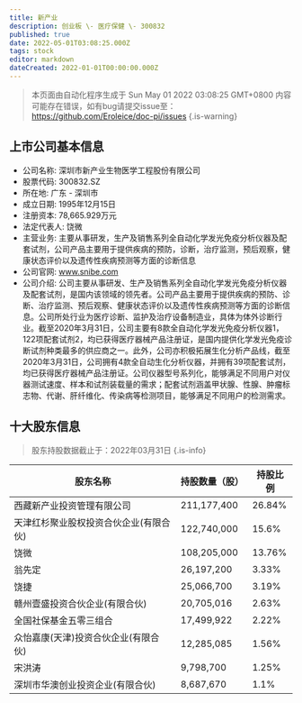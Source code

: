 ```yaml
---
title: 新产业
description: 创业板 \- 医疗保健 \- 300832
published: true
date: 2022-05-01T03:08:25.000Z
tags: stock
editor: markdown
dateCreated: 2022-01-01T00:00:00.000Z
---
```


> 本页面由自动化程序生成于 Sun May 01 2022 03:08:25 GMT+0800
> 内容可能存在错误，如有bug请提交issue至：https://github.com/Eroleice/doc-pi/issues
{.is-warning}

## 上市公司基本信息
- 公司名称: 深圳市新产业生物医学工程股份有限公司
- 股票代码: 300832.SZ
- 所在地: 广东 - 深圳市
- 成立日期: 1995年12月15日
- 注册资本: 78,665.929万元
- 法定代表人: 饶微
- 主营业务: 主要从事研发，生产及销售系列全自动化学发光免疫分析仪器及配套试剂，公司产品主要用于提供疾病的预防，诊断，治疗监测，预后观察，健康状态评价以及遗传性疾病预测等方面的诊断信息
- 公司官网: www.snibe.com
- 公司介绍: 公司主要从事研发、生产及销售系列全自动化学发光免疫分析仪器及配套试剂，是国内该领域的领先者。公司产品主要用于提供疾病的预防、诊断、治疗监测、预后观察、健康状态评价以及遗传性疾病预测等方面的诊断信息。公司所处行业为医疗诊断、监护及治疗设备制造业，具体为体外诊断行业。截至2020年3月31日，公司主要有8款全自动化学发光免疫分析仪器1，122项配套试剂2，均已获得医疗器械产品注册证，是国内提供化学发光免疫诊断试剂种类最多的供应商之一。此外，公司亦积极拓展生化分析产品线，截至2020年3月31日，公司拥有4款全自动生化分析仪器，并拥有39项配套试剂，均已获得医疗器械产品注册证。公司仪器型号系列化，能够满足不同用户对仪器测试速度、样本和试剂装载量的需求；配套试剂涵盖甲状腺、性腺、肿瘤标志物、代谢、肝纤维化、传染病等检测项目，能够满足不同用户的检测需求。


## 十大股东信息
> 股东持股数据截止于：2022年03月31日
{.is-info}

| 股东名称 | 持股数量（股） | 持股比例 |
| --- | --- | --- |
| 西藏新产业投资管理有限公司 | 211,177,400 | 26.84% |
| 天津红杉聚业股权投资合伙企业(有限合伙) | 122,740,000 | 15.6% |
| 饶微 | 108,205,000 | 13.76% |
| 翁先定 | 26,197,200 | 3.33% |
| 饶捷 | 25,066,700 | 3.19% |
| 赣州壹盛投资合伙企业(有限合伙) | 20,705,016 | 2.63% |
| 全国社保基金五零三组合 | 17,499,922 | 2.22% |
| 众怡嘉康(天津)投资合伙企业(有限合伙) | 12,285,085 | 1.56% |
| 宋洪涛 | 9,798,700 | 1.25% |
| 深圳市华澳创业投资企业(有限合伙) | 8,687,670 | 1.1% |




